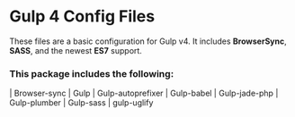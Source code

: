 # Gulp 4 Config Files

These files are a basic configuration for Gulp v4. It includes **BrowserSync**, **SASS**, and the newest **ES7** support.

### This package includes the following:

| Browser-sync
| Gulp
| Gulp-autoprefixer
| Gulp-babel
| Gulp-jade-php
| Gulp-plumber
| Gulp-sass
| gulp-uglify
